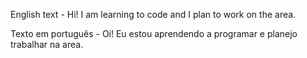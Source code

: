 English text - 
Hi! I am learning to code and I plan to work on the area.

Texto em português - 
Oi! Eu estou aprendendo a programar e planejo trabalhar na area.
